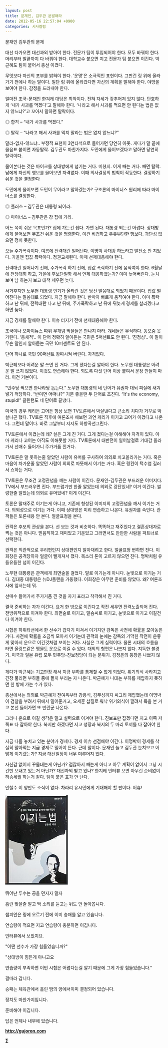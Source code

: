 ```yaml
---
layout: post
title: 문재인, 김두관 분발해라
date: 2012-05-16 22:57:04 +0900
categories: 시사칼럼
---
```

  
문재인 김두관의 문제 

대선 다가오면 대선과외 받아야 한다. 전문가 팀이 투입되어야 한다. 모두 바꿔야 한다. 머리부터 발끝까지 다 바꿔야 한다. 대학교수 붙으면 지고 전문가 팀 붙으면 이긴다. 박근혜도 팀이 붙어서 총선 이겼다. 

무엇보다 자신의 포부를 밝혀야 한다. ‘운명’은 소극적인 표현이다. 그딴건 링 위에 올라가기 전에나 하는 말이다. 일단 링 위에 올라갔다면 자신의 계획을 말해야 한다. 야망을 보여야 한다. 감정을 드러내야 한다. 

얼마전 조국-문재인 한겨레 대담은 최악이다. 전혀 자세가 갖추어져 있지 않다. 단호하게 ‘내가 사과를 먹겠다’고 말해야 한다. ‘나라고 해서 사과를 먹으면 안 된다는 법은 없지 않느냐?’고 꼬아서 말하면 탈락이다. 

◎ 합격 – “내가 사과를 먹겠다.”

  
◎ 탈락 – “나라고 해서 사과를 먹지 말라는 법은 없지 않느냐?” 

말라-없지-않느냐.. 부정적 표현이 3연타석으로 들어가면 당연히 아웃. 게다가 말 끝에 물음표 붙이면 자동탈락. 김두관도 마찬가지다. 도민에게 물어보겠다고 말하면 당연히 탈락이다. 

물어본다는 것은 마이크를 상대방에게 넘기는 거다. 미쳤지. 이게 빼는 거다. 빼면 탈락. 남에게 자신의 행보를 물어보면 자격없다. 이때 의사결정의 법칙이 작동한다. 결정하기 쉬운 것을 결정한다 

도민에게 물어보면 도민이 무어라고 말하겠는가? 구조론의 마이너스 원리에 따라 마이너스를 결정한다. 

◎ 플러스 – 김두관은 대통령 되어라.

  
◎ 마이너스 – 김두관은 걍 집에 가라. 

어느 쪽이 쉬운 목표인가? 집에 가는건 쉽다. 가면 된다. 대통령 되는건 어렵다. 상대방에게 물어보면 무조건 쉬운 것을 명령한다. 이건 비겁하고 우유부단한 행보다. 과단성 없으면 정치 못한다. 

오늘 주가폭락이다. 여름에 전력대란 일어난다. 이명박 사대강 하느라고 발전소 안 지었다. 가을엔 집값 폭락이다. 정권교체된다. 이때 선제대응해야 한다. 

전력대란 일어나기 전에, 주가폭락 하기 전에, 집값 폭락하기 전에 움직여야 한다. 6월달에 전당대회 하고, 가을에 후보단일화 해서 언제 대응하겠는가? 이미 늦어버린다. 눈치보며 남 하는거 보고 대책 세우면 늦다. 

서거후지만 노무현 대통령 인기가 올라간 것은 당신 말씀대로 되었기 때문이다. 집값 떨어진다는 말씀대로 되었다. 지금 말해야 한다. 반박자 빠르게 움직여야 한다. 이미 폭락하고 난 뒤에, 전력대란 나고 난 뒤에, 주가폭락하고 난 뒤에 뒤늦게 경제를 살리겠다고 하면 늦다. 

지금 경제를 말해야 한다. 이슈 터지기 전에 선제대응해야 한다. 

조국이나 오마이뉴스 따위 무개념 먹물들은 만나지 마라. 걔네들은 무식하다. 똥오줌 못 가린다. ‘총체적’.. 이 단어 정확히 알아듣는 국민은 5퍼센트도 안 된다. ‘진정성’.. 이 말이 무슨 말인지 알아듣는 국민 10퍼센트도 안 된다. 

단어 하나로 국민 90퍼센트 왕따시켜 버린다. 자격없다. 

박근혜보다 어려운 말 쓰면 진 거다. 그게 졌다는걸 알아야 한다. 노무현 대통령은 어려운 말 쓰지 않았다. 이것도 연습해야 한다. 되도록 다섯 단어 이상 붙여서 문장 만들지 마라. 이건 기본이다. 

“민주당 찍으면 한나라당 돕는다.” 노무현 대통령의 네 단어가 유권자 대뇌 피질에 새겨넣기 적당하다. “반미면 어떠냐?” 기분 좋을땐 두 단어로 조진다. “It's the economy, stupid!” 클린턴도 네 단어로 끝냈다. 

미국의 경우 케리든 고어든 항상 보면 TV토론에서 박살낸다고 큰소리 치다가 거꾸로 박살나곤 했다. TV토론 직후에 여론조사 해보면 과연 케리가 이기고 고어가 이겼다고 나온다. 그런데 말이다. 바로 그날부터 지지도 하향곡선그린다. 

TV토론에서 이겼는데 왜? 실은 그게 진 거다. 그게 졌다는걸 이해해야 자격이 있다. 아마 케리나 고어는 아직도 이해못할 거다. TV토론에서 대반전이 일어날걸로 기대감 올라가서 선매수 들어가니 주가거품 낀거다. 

TV토론은 말 못하는줄 알았던 사람이 유머를 구사하여 의외로 치고올라가는 거다. 혹은 마음이 차가운줄 알았던 사람이 의외로 따뜻해서 이기는 거다. 혹은 링컨이 턱수염 길러서 쇼하는 거다. 

TV토론은 무조건 고정관념을 깨는 사람이 이긴다. 문재인-김두관은 부드러운 이미지다. TV에서 부드러우면 진다. 부드럽기만 한줄 알았는데 의외로 강단있네? 이거 이긴다. 썰렁한줄 알았는데 의외로 유머있네? 이게 이긴다. 

토론은 말재주로 이기는게 아니고, 기존에 형성된 이미지의 고정관념을 깨서 이기는 거다. 의외성으로 이기는 거다. 이때 상대방은 미리 연습하고 나온다. 유권자를 속인다. 관객들은 토론내용 안 본다. 얼굴표정을 본다. 

관객은 후보의 관상을 본다. 선 보는 것과 비슷하다. 똑똑하고 재주있다고 결혼상대자로 찍는 것은 아니다. 믿음직하고 재미있고 기운있고 그러면서도 만만한 사람을 파트너로 선택한다. 

관객은 직관적으로 우리편인지 상대편인지 알아채려고 한다. 얼굴표정 변하면 진다. 이회창은 공격당하자 얼굴이 뻘개져서 졌다. 목소리 톤이 고르지 않으면 진다. 명박처럼 유들유들한 넘이 이긴다. 

노무현 대통령은 관객에게 최면술을 걸었다. 말로 이기는게 아니다. 눈빛으로 이기는 거다. 김대중 대통령은 뉴DJ플랜을 가동했다. 이회창은 아무런 준비를 않았다. 왜? 여론조사에 앞서는데 뭐. 

선매수 들어가서 주가거품 낀 것을 자기 표라고 착각해서 진 거다. 

결국 준비하는 자가 이긴다. 요거 한 방으로 이긴다고 작전 세우면 전력노출되어 진다. 전방위적으로 이겨야 한다. 최면술로 이기고, 말솜씨로 이기고, 눈빛으로 이기고 이길건 다 이겨야 한다. 

 시합은 하위타선에서 한 선수가 갑자기 미쳐서 이기지만 감독은 사전에 확률을 모아놓은 거다. 사전에 확률을 조금씩 모아서 이기는데 관객의 눈에는 감독의 기막힌 작전이 운좋게 맞아서 운으로 이긴것처럼 보이는 거다. 사실은 그게 실력이다. 물론 시대의 흐름을 타면 올랑드같은 맹물도 운으로 이길 수 있다. 대외의 형편은 나쁘지 않다. 지독한 불경기. 미국과 일본 유럽 모두 민주당-진보정당이 되는 분위기. 김정은의 등장은 나쁘지 않다. 

게다가 박근혜는 기고만장 해서 지금 부하를 통제할 수 없게 되었다. 위기의식 사라지고 긴장 풀리면 부하들 중에 똘끼 부리는 자 나온다. 박근혜가 나대는 부하를 제압하지 못하면 한 방에 가는 수가 있다. 

총선에서는 의외로 박근혜가 전여옥부터 강용석, 김무성까지 싸그리 제압했는데 이명박이 검찰을 부려서 뒤에서 밀어준거고, 오세훈 삽질로 워낙 위기의식이 깔려서 득을 본 거고 본선 들어가면 또 반란군 나온다. 

그러나 운으로 이길 생각은 말고 실력으로 이겨야 한다. 진보표만 잡겠다면 지고 이쪽 저쪽표 다 잡아야 한다. 복지만 하겠다면 지고 성장과 복지의 두 마리 토끼를 다 잡아야 한다. 

지금 다들 놓치고 있는 분야가 경제다. 경제 이슈 선점해야 이긴다. 이명박이 경제를 착실히 말아먹는 지금 경제로 밀어야 뜬다. 근데 말이다. 문재인 놀고 김두관 눈치보고 어떻게 이기겠는가? 지금 대선일정이 너무 미루어져 있다. 

자신감 없어서 꾸물대는게 아닌가? 점잖아서 빼는게 아니고 아무 계획이 없어서 그냥 시간만 보내고 있는거 아닌가? 대선과외 받고 있나? 한겨레 인터뷰 보면 아무런 준비없이 허송세월 하는거 같다. 팀이 붙은 표가 안 난다. 

안철수 이 양반도 소식이 없다. 차라리 유시민에게 기대해야 할 판이다. 어휴! 









<a href="?mid=WaytoWin" target="_self"><img alt="0.JPG" src="files/attach/images/199/290/248/123456.JPG" width="200" height="287" /> </a>



뛰어난 투수는 공을 던지자 말자 

홈런 맞을줄 알고 딱 소리를 듣고는 뒤도 안 돌아봅니다.

챔피언은 링에 오르기 전에 이미 승패를 알고 있습니다.

연습량이 적으면 지고 연습량이 충분하면 이깁니다.



인터뷰에서 보았지요.

"어떤 선수가 가장 힘들었습니까?"

"상대방이 힘든게 아니고요 

연습량이 부족하면 이번 시합은 어렵다는걸 알기 때문에 그게 가장 힘들었습니다."



결따라 갑니다.

승패는 체육관에서 흘린 땀의 양에서이미 결정되어 있습니다.

정치도 마찬가지입니다.

준비해야 이깁니다.



답은 언제나 내부에 있습니다.





**http://gujoron.com**  


**∑**